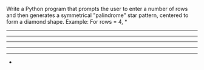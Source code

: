 Write a Python program that prompts the user to enter a number of rows and then generates a symmetrical "palindrome" star pattern, centered to form a diamond shape. Example: 
For rows = 4, 
   *
  ***
 *****
*******
 *****
  ***
   *